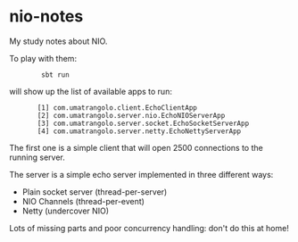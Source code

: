 nio-notes
=========

My study notes about NIO.

To play with them:

            sbt run

will show up the list of available apps to run:

           [1] com.umatrangolo.client.EchoClientApp
           [2] com.umatrangolo.server.nio.EchoNIOServerApp
           [3] com.umatrangolo.server.socket.EchoSocketServerApp
           [4] com.umatrangolo.server.netty.EchoNettyServerApp

The first one is a simple client that will open 2500 connections to
the running server.

The server is a simple echo server implemented in three different ways:

* Plain socket server (thread-per-server)
* NIO Channels (thread-per-event)
* Netty (undercover NIO)

Lots of missing parts and poor concurrency handling: don't do this at home!
